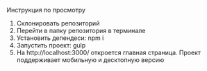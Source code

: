 Инструкция по просмотру

1. Склонировать репозиторий
2. Перейти в папку репозитория в терминале
3. Установить депендеси: npm i
4. Запустить проект: gulp
5. На http://localhost:3000/ откроется главная страница. Проект поддерживает мобильную и десктопную версию
